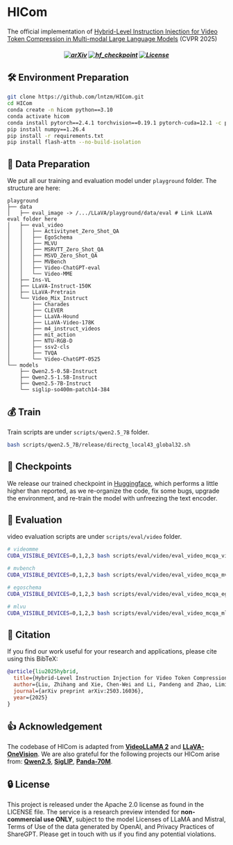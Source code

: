 # HICom

The official implementation of [Hybrid-Level Instruction Injection for Video Token Compression in Multi-modal Large Language Models](https://arxiv.org/abs/2503.16036) (CVPR 2025)



<h5 align="center">

[![arXiv](https://img.shields.io/badge/Arxiv-2503.16036-AD1C18.svg?logo=arXiv)](https://arxiv.org/abs/2503.16036)
[![hf_checkpoint](https://img.shields.io/badge/🤗-Checkpoints-9C276A.svg)](https://huggingface.co/lntzm/HICom_7B_qwen25_directg_local43_global32)
[![License](https://img.shields.io/badge/License-Apache%202.0-yellow)](https://github.com/lntzm/HICom/blob/main/LICENSE) 
</h5>

## 🛠️ Environment Preparation
```bash
git clone https://github.com/lntzm/HICom.git
cd HICom
conda create -n hicom python==3.10
conda activate hicom
conda install pytorch==2.4.1 torchvision==0.19.1 pytorch-cuda=12.1 -c pytorch -c nvidia
pip install numpy==1.26.4
pip install -r requirements.txt
pip install flash-attn --no-build-isolation
```

## 📜 Data Preparation
We put all our training and evaluation model under `playground` folder. The structure are here:
```
playground
├── data
│   ├── eval_image -> /.../LLaVA/playground/data/eval # Link LLaVA eval folder here
│   ├── eval_video
│   │   ├── Activitynet_Zero_Shot_QA
│   │   ├── EgoSchema
│   │   ├── MLVU
│   │   ├── MSRVTT_Zero_Shot_QA
│   │   ├── MSVD_Zero_Shot_QA
│   │   ├── MVBench
│   │   ├── Video-ChatGPT-eval
│   │   └── Video-MME
│   ├── Ins-VL
│   ├── LLaVA-Instruct-150K
│   ├── LLaVA-Pretrain
│   └── Video_Mix_Instruct
│       ├── Charades
│       ├── CLEVER
│       ├── LLaVA-Hound
│       ├── LLaVA-Video-178K
│       ├── m4_instruct_videos
│       ├── mit_action
│       ├── NTU-RGB-D
│       ├── ssv2-cls
│       ├── TVQA
│       └── Video-ChatGPT-0525
└── models
    ├── Qwen2.5-0.5B-Instruct
    ├── Qwen2.5-1.5B-Instruct
    ├── Qwen2.5-7B-Instruct
    └── siglip-so400m-patch14-384
```

## 💰 Train
Train scripts are under `scripts/qwen2.5_7B` folder.
```bash
bash scripts/qwen2.5_7B/release/directg_local43_global32.sh
```

## 🤗 Checkpoints
We release our trained checkpoint in [Huggingface](https://huggingface.co/lntzm/HICom_7B_qwen25_directg_local43_global32), which performs a little higher than reported, as we re-organize the code, fix some bugs, upgrade the environment, and re-train the model with unfreezing the text encoder.

## 🤖 Evaluation
video evaluation scripts are under `scripts/eval/video` folder.
```bash
# videomme
CUDA_VISIBLE_DEVICES=0,1,2,3 bash scripts/eval/video/eval_video_mcqa_videomme.sh CKPT_PATH

# mvbench
CUDA_VISIBLE_DEVICES=0,1,2,3 bash scripts/eval/video/eval_video_mcqa_mvbench.sh CKPT_PATH

# egoschema
CUDA_VISIBLE_DEVICES=0,1,2,3 bash scripts/eval/video/eval_video_mcqa_egoschema.sh CKPT_PATH

# mlvu
CUDA_VISIBLE_DEVICES=0,1,2,3 bash scripts/eval/video/eval_video_mcqa_mlvu.sh CKPT_PATH
```

## 📑 Citation

If you find our work useful for your research and applications, please cite using this BibTeX:
```bibtex
@article{liu2025hybrid,
  title={Hybrid-Level Instruction Injection for Video Token Compression in Multi-modal Large Language Models},
  author={Liu, Zhihang and Xie, Chen-Wei and Li, Pandeng and Zhao, Liming and Tang, Longxiang and Zheng, Yun and Liu, Chuanbin and Xie, Hongtao},
  journal={arXiv preprint arXiv:2503.16036},
  year={2025}
}
```

## 👍 Acknowledgement
The codebase of HICom is adapted from [**VideoLLaMA 2**](https://github.com/DAMO-NLP-SG/VideoLLaMA2) and [**LLaVA-OneVision**](https://github.com/LLaVA-VL/LLaVA-NeXT). We are also grateful for the following projects our HICom arise from:
[**Qwen2.5**](https://huggingface.co/collections/Qwen/qwen25-66e81a666513e518adb90d9e), [**SigLIP**](https://huggingface.co/collections/google/siglip-659d5e62f0ae1a57ae0e83ba), [**Panda-70M**](https://github.com/snap-research/Panda-70M).


## 🔒 License

This project is released under the Apache 2.0 license as found in the LICENSE file.
The service is a research preview intended for **non-commercial use ONLY**, subject to the model Licenses of LLaMA and Mistral, Terms of Use of the data generated by OpenAI, and Privacy Practices of ShareGPT. Please get in touch with us if you find any potential violations.
